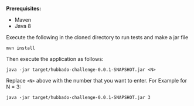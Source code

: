 __Prerequisites:__
  * Maven
  * Java 8

Execute the following in the cloned directory to run tests and make a jar file

`mvn install`

Then execute the application as follows:

`java -jar target/hubbado-challenge-0.0.1-SNAPSHOT.jar <N>`

Replace `<N>` above with the number that you want to enter. For Example for N = 3:

`java -jar target/hubbado-challenge-0.0.1-SNAPSHOT.jar 3`
